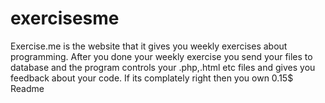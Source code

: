 # exercisesme
Exercise.me is the website that it gives you weekly exercises about programming. After you done your weekly exercise you send your files to database and the program controls your .php,.html etc files and gives you feedback about your code. If its complately right then you own 0.15$
Readme
